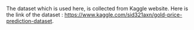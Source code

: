 The dataset which is used here, is collected from Kaggle website. Here is the link of the dataset : https://www.kaggle.com/sid321axn/gold-price-prediction-dataset.
